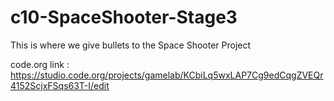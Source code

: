 # c10-SpaceShooter-Stage3
This is where we give bullets to the Space Shooter Project

code.org link : https://studio.code.org/projects/gamelab/KCbiLq5wxLAP7Cg9edCqgZVEQr4152ScjxFSqs63T-I/edit




